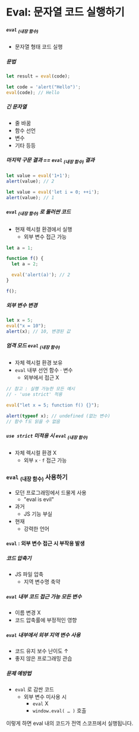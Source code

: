 Eval: 문자열 코드 실행하기
========================

##### `eval` <sub>(내장 함수)</sub>
- 문자열 형태 코드 실행

##### 문법
```javascript
let result = eval(code);
```
```javascript
let code = 'alert("Hello")';
eval(code); // Hello
```

##### 긴 문자열
- 줄 바꿈
- 함수 선언
- 변수
- 기타 등등

##### 마지막 구문 결과 == `eval` <sub>(내장 함수)</sub> 결과
```javascript
let value = eval('1+1');
alert(value); // 2

let value = eval('let i = 0; ++i');
alert(value); // 1
```

##### `eval` <sub>(내장 함수)</sub> 로 둘러싼 코드
- 현재 렉시컬 환경에서 실행
  - 외부 변수 접근 가능
```javascript
let a = 1;

function f() {
  let a = 2;

  eval('alert(a)'); // 2
}

f();
```

##### 외부 변수 변경
```javascript
let x = 5;
eval("x = 10");
alert(x); // 10, 변경된 값
```

##### 엄격 모드 `eval` <sub>(내장 함수)</sub>
- 자체 렉시컬 환경 보유
- `eval` 내부 선언 함수 · 변수
  - 외부에서 접근 X
```javascript
// 참고 : 실행 가능한 모든 예시
// - 'use strict' 적용

eval("let x = 5; function f() {}");

alert(typeof x); // undefined (없는 변수)
// 함수 f도 읽을 수 없음
```

##### `use strict` 미적용 시 `eval` <sub>(내장 함수)</sub>
- 자체 렉시컬 환경 X
  - 외부 `x` · `f` 접근 가능

### `eval` <sub>(내장 함수)</sub> 사용하기
- 모던 프로그래밍에서 드물게 사용
  - "eval is evil"
- 과거
  - JS 기능 부실
- 현재
  - 강력한 언어

#### `eval` : 외부 변수 접근 시 부작용 발생

##### 코드 압축기
- JS 파일 압축
  - 지역 변수명 축약

##### `eval` 내부 코드 접근 가능 모든 변수
- 이름 변경 X
- 코드 압축률에 부정적인 영향

##### `eval` 내부에서 외부 지역 변수 사용
- 코드 유지 보수 난이도 ↑
- 좋지 않은 프로그래밍 관습

##### 문제 예방법
- `eval` 로 감싼 코드
  - 외부 변수 미사용 시
    - `eval` X
    - `window.eval( … )` 호출

이렇게 하면 eval 내의 코드가 전역 스코프에서 실행됩니다.